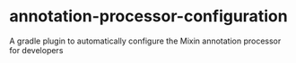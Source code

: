 # annotation-processor-configuration
A gradle plugin to automatically configure the Mixin annotation processor for developers
